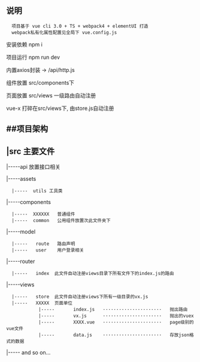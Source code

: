 ## 说明
      项目基于 vue cli 3.0 + TS + webpack4 + elementUI 打造
      webpack私有化属性配置见全局下 vue.config.js

安装依赖 npm i

项目运行 npm run dev

内置axios封装  -> /api/http.js

组件放置 src/components下

页面放置 src/views 一级路由自动注册

vue-x  打碎在src/views下, 由store.js自动注册


##项目架构
------
|src    主要文件    
-----

|-----api   放置接口相关


|-----assets

      |-----  utils 工具类

|-----components

      |-----  XXXXXX   普通组件
      |-----  common   公用组件放置次此文件夹下

|-----model

      |-----   route   路由声明
      |-----   user    用户登录相关
 
|-----router

      |-----   index  此文件自动注册views目录下所有文件下的index.js的路由

|-----views 

      |-----   store  此文件自动注册views下所有一级目录的vx.js
      |-----   XXXXX  页面单位
                |-----       index.js   ······················   抛出路由
                |-----       vx.js      ······················   抛出的vuex
                |-----       XXXX.vue   ······················   page级别的vue文件
                |-----       data.js    ······················   存放json格式的数据

|----- and so on...

